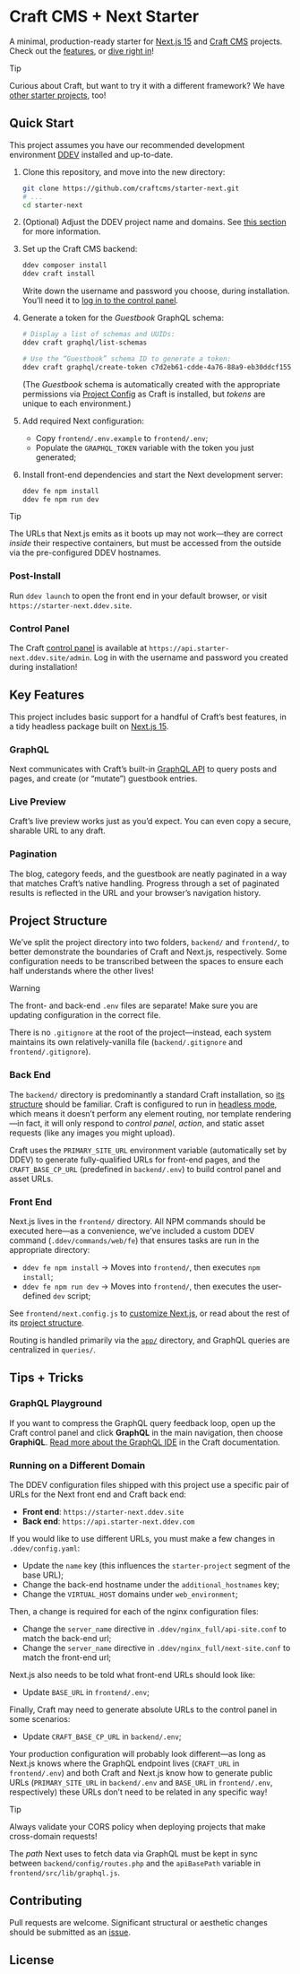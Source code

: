 # Craft CMS + Next Starter

A minimal, production-ready starter for [Next.js 15](https://nextjs.org) and [Craft CMS](https://craftcms.com/) projects. Check out the [features](#key-features), or [dive right in](#quick-start)!

> [!TIP]
> Curious about Craft, but want to try it with a different framework? We have [other starter projects](https://craftcms.com/starters), too!

## Quick Start

This project assumes you have our recommended development environment [DDEV](https://ddev.com) installed and up-to-date.

1. Clone this repository, and move into the new directory:

    ```bash
    git clone https://github.com/craftcms/starter-next.git
    # ...
    cd starter-next
    ```

1. (Optional) Adjust the DDEV project name and domains. See [this section](#running-on-a-different-domain) for more information.

1. Set up the Craft CMS backend:

    ```bash
    ddev composer install
    ddev craft install
    ```

    Write down the username and password you choose, during installation. You’ll need it to [log in to the control panel](#control-panel).

1. Generate a token for the _Guestbook_ GraphQL schema:

    ```bash
    # Display a list of schemas and UUIDs:
    ddev craft graphql/list-schemas

    # Use the “Guestbook” schema ID to generate a token:
    ddev craft graphql/create-token c7d2eb61-cdde-4a76-88a9-eb30ddcf155b
    ```

    (The _Guestbook_ schema is automatically created with the appropriate permissions via [Project Config](https://craftcms.com/docs/5.x/system/project-config.html) as Craft is installed, but _tokens_ are unique to each environment.)

1. Add required Next configuration:

    - Copy `frontend/.env.example` to `frontend/.env`;
    - Populate the `GRAPHQL_TOKEN` variable with the token you just generated;

1. Install front-end dependencies and start the Next development server:

    ```bash
    ddev fe npm install
    ddev fe npm run dev
    ```

> [!TIP]
> The URLs that Next.js emits as it boots up may not work—they are correct _inside_ their respective containers, but must be accessed from the outside via the pre-configured DDEV hostnames.

### Post-Install

Run `ddev launch` to open the front end in your default browser, or visit `https://starter-next.ddev.site`.

### Control Panel

The Craft [control panel](https://craftcms.com/docs/5.x/system/control-panel.html) is available at `https://api.starter-next.ddev.site/admin`. Log in with the username and password you created during installation!

## Key Features

This project includes basic support for a handful of Craft’s best features, in a tidy headless package built on [Next.js 15](https://nextjs.org).

### GraphQL

Next communicates with Craft’s built-in [GraphQL API](https://craftcms.com/docs/5.x/development/graphql.html) to query posts and pages, and create (or “mutate”) guestbook entries.

### Live Preview

Craft’s live preview works just as you’d expect. You can even copy a secure, sharable URL to any draft.

### Pagination

The blog, category feeds, and the guestbook are neatly paginated in a way that matches Craft’s native handling. Progress through a set of paginated results is reflected in the URL and your browser’s navigation history.

## Project Structure

We’ve split the project directory into two folders, `backend/` and `frontend/`, to better demonstrate the boundaries of Craft and Next.js, respectively. Some configuration needs to be transcribed between the spaces to ensure each half understands where the other lives!

> [!WARNING]
> The front- and back-end `.env` files are separate! Make sure you are updating configuration in the correct file.

There is no `.gitignore` at the root of the project—instead, each system maintains its own relatively-vanilla file (`backend/.gitignore` and `frontend/.gitignore`).

### Back End

The `backend/` directory is predominantly a standard Craft installation, so [its structure](https://craftcms.com/docs/5.x/system/directory-structure.html) should be familiar. Craft is configured to run in [headless mode](https://craftcms.com/docs/5.x/reference/config/general.html#headlessmode), which means it doesn’t perform any element routing, nor template rendering—in fact, it will only respond to _control panel_, _action_, and static asset requests (like any images you might upload).

Craft uses the `PRIMARY_SITE_URL` environment variable (automatically set by DDEV) to generate fully-qualified URLs for front-end pages, and the `CRAFT_BASE_CP_URL` (predefined in `backend/.env`) to build control panel and asset URLs.

### Front End

Next.js lives in the `frontend/` directory. All NPM commands should be executed here—as a convenience, we’ve included a custom DDEV command (`.ddev/commands/web/fe`) that ensures tasks are run in the appropriate directory:

- `ddev fe npm install` &rarr; Moves into `frontend/`, then executes `npm install`;
- `ddev fe npm run dev` &rarr; Moves into `frontend/`, then executes the user-defined `dev` script;

See `frontend/next.config.js` to [customize Next.js](https://nextjs.org/docs/app/api-reference/next-config-js), or read about the rest of its [project structure](https://nextjs.org/docs/getting-started/project-structure).

Routing is handled primarily via the [`app/`](https://nextjs.org/docs/app/building-your-application/routing) directory, and GraphQL queries are centralized in `queries/`.

## Tips + Tricks

### GraphQL Playground

If you want to compress the GraphQL query feedback loop, open up the Craft control panel and click **GraphQL** in the main navigation, then choose **GraphiQL**. [Read more about the GraphQL IDE](https://craftcms.com/docs/5.x/development/graphql.html#using-the-graphiql-ide) in the Craft documentation.

### Running on a Different Domain

The DDEV configuration files shipped with this project use a specific pair of URLs for the Next front end and Craft back end:

- **Front end**: `https://starter-next.ddev.site`
- **Back end**: `https://api.starter-next.ddev.com`

If you would like to use different URLs, you must make a few changes in `.ddev/config.yaml`:

- Update the `name` key (this influences the `starter-project` segment of the base URL);
- Change the back-end hostname under the `additional_hostnames` key;
- Change the `VIRTUAL_HOST` domains under `web_environment`;

Then, a change is required for each of the nginx configuration files:

- Change the `server_name` directive in `.ddev/nginx_full/api-site.conf` to match the back-end url;
- Change the `server_name` directive in `.ddev/nginx_full/next-site.conf` to match the front-end url;

Next.js also needs to be told what front-end URLs should look like:

- Update `BASE_URL` in `frontend/.env`;

Finally, Craft may need to generate absolute URLs to the control panel in some scenarios:

- Update `CRAFT_BASE_CP_URL` in `backend/.env`;

Your production configuration will probably look different—as long as Next.js knows where the GraphQL endpoint lives (`CRAFT_URL` in `frontend/.env`) and both Craft and Next.js know how to generate public URLs (`PRIMARY_SITE_URL` in `backend/.env` and `BASE_URL` in `frontend/.env`, respectively) these URLs don’t need to be related in any specific way!

> [!TIP]
> Always validate your CORS policy when deploying projects that make cross-domain requests!

The _path_ Next uses to fetch data via GraphQL must be kept in sync between `backend/config/routes.php` and the `apiBasePath` variable in `frontend/src/lib/graphql.js`.

## Contributing

Pull requests are welcome. Significant structural or aesthetic changes should be submitted as an [issue](https://github.com/craftcms/starter-next/issues).

## License
